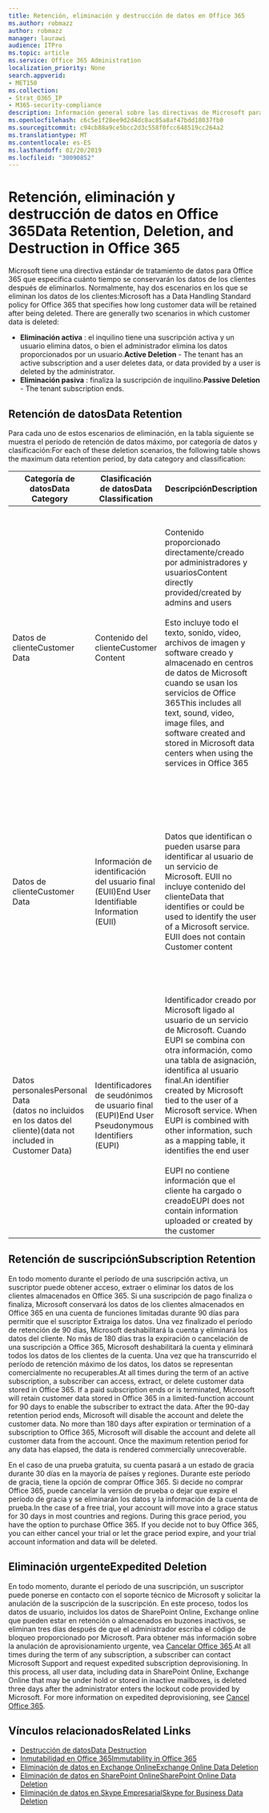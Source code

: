 ```yaml
---
title: Retención, eliminación y destrucción de datos en Office 365
ms.author: robmazz
author: robmazz
manager: laurawi
audience: ITPro
ms.topic: article
ms.service: Office 365 Administration
localization_priority: None
search.appverid:
- MET150
ms.collection:
- Strat_O365_IP
- M365-security-compliance
description: Información general sobre las directivas de Microsoft para Office 365 relacionadas con la retención, eliminación y destrucción de datos.
ms.openlocfilehash: c6c5e1f28ee9d2d4dc8ac85a8af47bdd18037fb0
ms.sourcegitcommit: c94cb88a9ce5bcc2d3c558f0fcc648519cc264a2
ms.translationtype: MT
ms.contentlocale: es-ES
ms.lasthandoff: 02/20/2019
ms.locfileid: "30090852"
---
```

# <a name="data-retention-deletion-and-destruction-in-office-365"></a><span data-ttu-id="1e393-103">Retención, eliminación y destrucción de datos en Office 365</span><span class="sxs-lookup"><span data-stu-id="1e393-103">Data Retention, Deletion, and Destruction in Office 365</span></span>

<span data-ttu-id="1e393-p101">Microsoft tiene una directiva estándar de tratamiento de datos para Office 365 que especifica cuánto tiempo se conservarán los datos de los clientes después de eliminarlos. Normalmente, hay dos escenarios en los que se eliminan los datos de los clientes:</span><span class="sxs-lookup"><span data-stu-id="1e393-p101">Microsoft has a Data Handling Standard policy for Office 365 that specifies how long customer data will be retained after being deleted. There are generally two scenarios in which customer data is deleted:</span></span>

- <span data-ttu-id="1e393-106">**Eliminación activa** : el inquilino tiene una suscripción activa y un usuario elimina datos, o bien el administrador elimina los datos proporcionados por un usuario.</span><span class="sxs-lookup"><span data-stu-id="1e393-106">**Active Deletion** - The tenant has an active subscription and a user deletes data, or data provided by a user is deleted by the administrator.</span></span>
- <span data-ttu-id="1e393-107">**Eliminación pasiva** : finaliza la suscripción de inquilino.</span><span class="sxs-lookup"><span data-stu-id="1e393-107">**Passive Deletion** - The tenant subscription ends.</span></span>

## <a name="data-retention"></a><span data-ttu-id="1e393-108">Retención de datos</span><span class="sxs-lookup"><span data-stu-id="1e393-108">Data Retention</span></span>

<span data-ttu-id="1e393-109">Para cada uno de estos escenarios de eliminación, en la tabla siguiente se muestra el período de retención de datos máximo, por categoría de datos y clasificación:</span><span class="sxs-lookup"><span data-stu-id="1e393-109">For each of these deletion scenarios, the following table shows the maximum data retention period, by data category and classification:</span></span>

| <span data-ttu-id="1e393-110">Categoría de datos</span><span class="sxs-lookup"><span data-stu-id="1e393-110">Data Category</span></span> | <span data-ttu-id="1e393-111">Clasificación de datos</span><span class="sxs-lookup"><span data-stu-id="1e393-111">Data Classification</span></span> | <span data-ttu-id="1e393-112">Descripción</span><span class="sxs-lookup"><span data-stu-id="1e393-112">Description</span></span> | <span data-ttu-id="1e393-113">Ejemplos</span><span class="sxs-lookup"><span data-stu-id="1e393-113">Examples</span></span> | <span data-ttu-id="1e393-114">Período de retención</span><span class="sxs-lookup"><span data-stu-id="1e393-114">Retention Period</span></span> |
|-----------------|-----------------|-----------------|----------------------------------|-------------------------------|
| <span data-ttu-id="1e393-115">Datos de cliente</span><span class="sxs-lookup"><span data-stu-id="1e393-115">Customer Data</span></span> | <span data-ttu-id="1e393-116">Contenido del cliente</span><span class="sxs-lookup"><span data-stu-id="1e393-116">Customer Content</span></span>| <span data-ttu-id="1e393-117">Contenido proporcionado directamente/creado por administradores y usuarios</span><span class="sxs-lookup"><span data-stu-id="1e393-117">Content directly provided/created by admins and users</span></span> <br><br> <span data-ttu-id="1e393-118">Esto incluye todo el texto, sonido, vídeo, archivos de imagen y software creado y almacenado en centros de datos de Microsoft cuando se usan los servicios de Office 365</span><span class="sxs-lookup"><span data-stu-id="1e393-118">This includes all text, sound, video, image files, and software created and stored in Microsoft data centers when using the services in Office 365</span></span> | <span data-ttu-id="1e393-119">Algunos ejemplos de las aplicaciones de Office 365 más usadas que permiten a los usuarios crear datos son Word, Excel, PowerPoint, Outlook y OneNote</span><span class="sxs-lookup"><span data-stu-id="1e393-119">Examples of the most commonly used Office 365 applications which allow users to author data include Word, Excel, PowerPoint, Outlook and OneNote</span></span> <br><br> <span data-ttu-id="1e393-120">El contenido del cliente también incluye secretos de propiedad del cliente o proporcionados (contraseñas, certificados, claves de cifrado, claves de almacenamiento)</span><span class="sxs-lookup"><span data-stu-id="1e393-120">Customer content also includes customer-owned/provided secrets (passwords, certificates, encryption keys, storage keys)</span></span> | <span data-ttu-id="1e393-121">**Escenario de eliminación activa:** como máximo 30 días</span><span class="sxs-lookup"><span data-stu-id="1e393-121">**Active Deletion Scenario:** at most 30 days</span></span> <br><br> <span data-ttu-id="1e393-122">**Escenario de eliminación pasiva:** como máximo 180 días</span><span class="sxs-lookup"><span data-stu-id="1e393-122">**Passive Deletion Scenario:** at most 180 days</span></span> |
| <span data-ttu-id="1e393-123">Datos de cliente</span><span class="sxs-lookup"><span data-stu-id="1e393-123">Customer Data</span></span> | <span data-ttu-id="1e393-124">Información de identificación del usuario final (EUII)</span><span class="sxs-lookup"><span data-stu-id="1e393-124">End User Identifiable Information (EUII)</span></span> | <span data-ttu-id="1e393-p102">Datos que identifican o pueden usarse para identificar al usuario de un servicio de Microsoft. EUII no incluye contenido del cliente</span><span class="sxs-lookup"><span data-stu-id="1e393-p102">Data that identifies or could be used to identify the user of a Microsoft service. EUII does not contain Customer content</span></span> | <span data-ttu-id="1e393-127">Nombre de usuario o nombre para mostrar (Dominio\nombre de usuario)</span><span class="sxs-lookup"><span data-stu-id="1e393-127">User name or display name (DOMAIN\UserName)</span></span> <br><br> <span data-ttu-id="1e393-128">Nombre principal de usuario (nombre @ dominio)</span><span class="sxs-lookup"><span data-stu-id="1e393-128">User principal name (name@domain)</span></span> <br><br>  <span data-ttu-id="1e393-129">Direcciones IP específicas del usuario</span><span class="sxs-lookup"><span data-stu-id="1e393-129">User-specific IP addresses</span></span> | <span data-ttu-id="1e393-130">**Escenario de eliminación activa:** como máximo de 180 días (solo una acción de administrador de inquilinos)</span><span class="sxs-lookup"><span data-stu-id="1e393-130">**Active Deletion Scenario:** at most 180 days (only a tenant administrator action)</span></span> <br><br> <span data-ttu-id="1e393-131">**Escenario de eliminación pasiva:** como máximo 180 días</span><span class="sxs-lookup"><span data-stu-id="1e393-131">**Passive Deletion Scenario:** at most 180 days</span></span> |
| <span data-ttu-id="1e393-132">Datos personales</span><span class="sxs-lookup"><span data-stu-id="1e393-132">Personal Data</span></span> <br> <span data-ttu-id="1e393-133">(datos no incluidos en los datos del cliente)</span><span class="sxs-lookup"><span data-stu-id="1e393-133">(data not included in Customer Data)</span></span> | <span data-ttu-id="1e393-134">Identificadores de seudónimos de usuario final (EUPI)</span><span class="sxs-lookup"><span data-stu-id="1e393-134">End User Pseudonymous Identifiers (EUPI)</span></span> | <span data-ttu-id="1e393-p103">Identificador creado por Microsoft ligado al usuario de un servicio de Microsoft. Cuando EUPI se combina con otra información, como una tabla de asignación, identifica al usuario final.</span><span class="sxs-lookup"><span data-stu-id="1e393-p103">An identifier created by Microsoft tied to the user of a Microsoft service. When EUPI is combined with other information, such as a mapping table, it identifies the end user</span></span> <br><br> <span data-ttu-id="1e393-137">EUPI no contiene información que el cliente ha cargado o creado</span><span class="sxs-lookup"><span data-stu-id="1e393-137">EUPI does not contain information uploaded or created by the customer</span></span> | <span data-ttu-id="1e393-138">GUID de usuario, PUIDs o SID</span><span class="sxs-lookup"><span data-stu-id="1e393-138">User GUIDs, PUIDs, or SIDs</span></span> <br><br> <span data-ttu-id="1e393-139">Identificadores de sesión</span><span class="sxs-lookup"><span data-stu-id="1e393-139">Session IDs</span></span> | <span data-ttu-id="1e393-140">**Escenario de eliminación activa:** como máximo 30 días</span><span class="sxs-lookup"><span data-stu-id="1e393-140">**Active Deletion Scenario:** at most 30 days</span></span> <br><br> <span data-ttu-id="1e393-141">**Escenario de eliminación pasiva:** como máximo 180 días</span><span class="sxs-lookup"><span data-stu-id="1e393-141">**Passive Deletion Scenario:** at most 180 days</span></span> |

## <a name="subscription-retention"></a><span data-ttu-id="1e393-142">Retención de suscripción</span><span class="sxs-lookup"><span data-stu-id="1e393-142">Subscription Retention</span></span>

<span data-ttu-id="1e393-p104">En todo momento durante el período de una suscripción activa, un suscriptor puede obtener acceso, extraer o eliminar los datos de los clientes almacenados en Office 365. Si una suscripción de pago finaliza o finaliza, Microsoft conservará los datos de los clientes almacenados en Office 365 en una cuenta de funciones limitadas durante 90 días para permitir que el suscriptor Extraiga los datos. Una vez finalizado el período de retención de 90 días, Microsoft deshabilitará la cuenta y eliminará los datos del cliente. No más de 180 días tras la expiración o cancelación de una suscripción a Office 365, Microsoft deshabilitará la cuenta y eliminará todos los datos de los clientes de la cuenta. Una vez que ha transcurrido el período de retención máximo de los datos, los datos se representan comercialmente no recuperables.</span><span class="sxs-lookup"><span data-stu-id="1e393-p104">At all times during the term of an active subscription, a subscriber can access, extract, or delete customer data stored in Office 365. If a paid subscription ends or is terminated, Microsoft will retain customer data stored in Office 365 in a limited-function account for 90 days to enable the subscriber to extract the data. After the 90-day retention period ends, Microsoft will disable the account and delete the customer data. No more than 180 days after expiration or termination of a subscription to Office 365, Microsoft will disable the account and delete all customer data from the account. Once the maximum retention period for any data has elapsed, the data is rendered commercially unrecoverable.</span></span>

<span data-ttu-id="1e393-p105">En el caso de una prueba gratuita, su cuenta pasará a un estado de gracia durante 30 días en la mayoría de países y regiones. Durante este período de gracia, tiene la opción de comprar Office 365. Si decide no comprar Office 365, puede cancelar la versión de prueba o dejar que expire el período de gracia y se eliminarán los datos y la información de la cuenta de prueba.</span><span class="sxs-lookup"><span data-stu-id="1e393-p105">In the case of a free trial, your account will move into a grace status for 30 days in most countries and regions. During this grace period, you have the option to purchase Office 365. If you decide not to buy Office 365, you can either cancel your trial or let the grace period expire, and your trial account information and data will be deleted.</span></span>

## <a name="expedited-deletion"></a><span data-ttu-id="1e393-151">Eliminación urgente</span><span class="sxs-lookup"><span data-stu-id="1e393-151">Expedited Deletion</span></span>
<span data-ttu-id="1e393-p106">En todo momento, durante el período de una suscripción, un suscriptor puede ponerse en contacto con el soporte técnico de Microsoft y solicitar la anulación de la suscripción de la suscripción. En este proceso, todos los datos de usuario, incluidos los datos de SharePoint Online, Exchange online que pueden estar en retención o almacenados en buzones inactivos, se eliminan tres días después de que el administrador escriba el código de bloqueo proporcionado por Microsoft. Para obtener más información sobre la anulación de aprovisionamiento urgente, vea [Cancelar Office 365](https://support.office.com/article/Cancel-Office-365-for-business-b1bc0bef-4608-4601-813a-cdd9f746709a).</span><span class="sxs-lookup"><span data-stu-id="1e393-p106">At all times during the term of any subscription, a subscriber can contact Microsoft Support and request expedited subscription deprovisioning. In this process, all user data, including data in SharePoint Online, Exchange Online that may be under hold or stored in inactive mailboxes, is deleted three days after the administrator enters the lockout code provided by Microsoft. For more information on expedited deprovisioning, see [Cancel Office 365](https://support.office.com/article/Cancel-Office-365-for-business-b1bc0bef-4608-4601-813a-cdd9f746709a).</span></span>

## <a name="related-links"></a><span data-ttu-id="1e393-155">Vínculos relacionados</span><span class="sxs-lookup"><span data-stu-id="1e393-155">Related Links</span></span>
- [<span data-ttu-id="1e393-156">Destrucción de datos</span><span class="sxs-lookup"><span data-stu-id="1e393-156">Data Destruction</span></span>](office-365-data-destruction.md)
- [<span data-ttu-id="1e393-157">Inmutabilidad en Office 365</span><span class="sxs-lookup"><span data-stu-id="1e393-157">Immutability in Office 365</span></span>](office-365-data-immutability.md)
- [<span data-ttu-id="1e393-158">Eliminación de datos en Exchange Online</span><span class="sxs-lookup"><span data-stu-id="1e393-158">Exchange Online Data Deletion</span></span>](office-365-exchange-online-data-deletion.md)
- [<span data-ttu-id="1e393-159">Eliminación de datos en SharePoint Online</span><span class="sxs-lookup"><span data-stu-id="1e393-159">SharePoint Online Data Deletion</span></span>](office-365-sharepoint-online-data-deletion.md)
- [<span data-ttu-id="1e393-160">Eliminación de datos en Skype Empresarial</span><span class="sxs-lookup"><span data-stu-id="1e393-160">Skype for Business Data Deletion</span></span>](office-365-skype-data-deletion.md)
